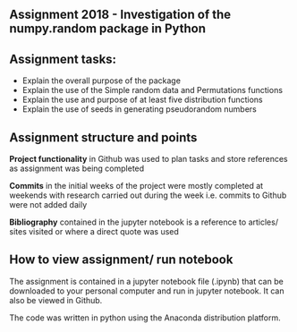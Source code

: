 ## Assignment 2018 - Investigation of the numpy.random package in Python


## Assignment tasks:
 - Explain the overall purpose of the package
 - Explain the use of the Simple random data and Permutations functions
 - Explain the use and purpose of at least five distribution functions
 - Explain the use of seeds in generating pseudorandom numbers
  
## Assignment structure and points

**Project functionality** in Github was used to plan tasks and store references as assignment was being completed

**Commits** in the initial weeks of the project were mostly completed at weekends with research carried out during the week i.e. commits to Github were not added daily

**Bibliography** contained in the jupyter notebook is a reference to articles/ sites visited or where a direct quote was used

## How to view assignment/ run notebook

The assignment is contained in a jupyter notebook file (.ipynb) that can be downloaded to your personal computer and run in jupyter notebook. It can also be viewed in Github.  

The code was written in python using the Anaconda distribution platform. 

